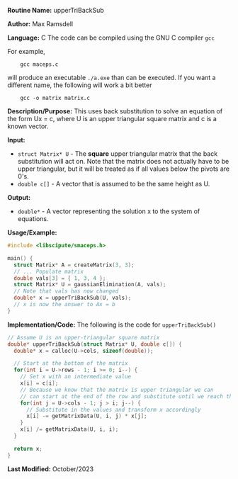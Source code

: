 **Routine Name:**           upperTriBackSub

**Author:** Max Ramsdell

**Language:** C
The code can be compiled using the GNU C compiler `gcc`

For example,

```
    gcc maceps.c
```

will produce an executable `./a.exe` than can be executed. If you want a different name, the following will work a bit
better

```
    gcc -o matrix matrix.c
```

**Description/Purpose:** 
This uses back substitution to solve an equation of the form Ux = c, where
U is an upper triangular square matrix and c is a known vector.

**Input:** 
- `struct Matrix* U` - The **square** upper triangular matrix that the 
back substitution will act on. Note that the matrix does not actually have to
be upper triangular, but it will be treated as if all values below the pivots are
0's.
- `double c[]` - A vector that is assumed to be the same height as U. 

**Output:** 
- `double*` - A vector representing the solution x to the system of equations.

**Usage/Example:**

```c
#include <libscipute/smaceps.h>

main() {
  struct Matrix* A = createMatrix(3, 3);
  // ... Populate matrix
  double vals[3] = { 1, 3, 4 };
  struct Matrix* U = gaussianElimination(A, vals);
  // Note that vals has now changed
  double* x = upperTriBackSub(U, vals);
  // x is now the answer to Ax = b
}
```

**Implementation/Code:** The following is the code for `upperTriBackSub()`

```c
// Assume U is an upper-triangular square matrix
double* upperTriBackSub(struct Matrix* U, double c[]) {
  double* x = calloc(U->cols, sizeof(double));

  // Start at the bottom of the matrix
  for(int i = U->rows - 1; i >= 0; i--) {
    // Set x with an intermediate value
    x[i] = c[i];
    // Because we know that the matrix is upper triangular we can
    // can start at the end of the row and substitute until we reach the pivot
    for(int j = U->cols - 1; j > i; j--) {
      // Substitute in the values and transform x accordingly
      x[i] -= getMatrixData(U, i, j) * x[j];
    }
    x[i] /= getMatrixData(U, i, i);
  }

  return x;
}
```

**Last Modified:** October/2023
